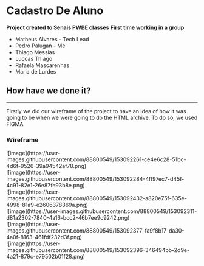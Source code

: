 # Cadastro De Aluno

<b>Project created to Senais PWBE classes</b>
<b>First time working in a group</b>
<ul>
  <li>Matheus Alvares - Tech Lead</li>
  <li>Pedro Palugan - Me</li>
  <li>Thiago Messias</li>
  <li>Luccas Thiago</li>
  <li>Rafaela Mascarenhas</li>
  <li>Maria de Lurdes</li>
</ul>


## How have we done it?
<hr>
Firstly we did our wireframe of the project to have an idea of how it was going to be when we were going to do the HTML archive. To do so, we used FIGMA

<h3>Wireframe</h3>
![image](https://user-images.githubusercontent.com/88800549/153092261-ce4e6c28-51bc-4d6f-9526-39a94542af78.png)
<br>
![image](https://user-images.githubusercontent.com/88800549/153092284-4ff97ec7-d45f-4c91-82e1-26e87fe93b8e.png)
<br>
![image](https://user-images.githubusercontent.com/88800549/153092432-a820e75f-635e-4998-81a9-e2606378369a.png)
<br>
![image](https://user-images.githubusercontent.com/88800549/153092311-d81a2302-7840-4a16-bcc2-46b7ee9c9242.png)
<br>
![image](https://user-images.githubusercontent.com/88800549/153092377-fa9f8b17-da30-4a0f-8163-461fdf232d3f.png)
<br>
![image](https://user-images.githubusercontent.com/88800549/153092396-346494bb-2d9e-4a21-879c-e79502b01f28.png)
